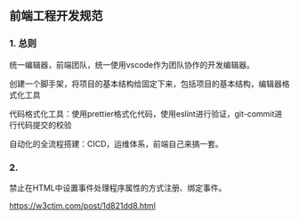 ## 前端工程开发规范

### 1. 总则

统一编辑器，前端团队，统一使用vscode作为团队协作的开发编辑器。

创建一个脚手架，将项目的基本结构给固定下来，包括项目的基本结构，编辑器格式化工具

代码格式化工具：使用prettier格式化代码，使用eslint进行验证，git-commit进行代码提交的校验

自动化的全流程搭建：CICD，运维体系，前端自己来搞一套。

### 2. 

禁止在HTML中设置事件处理程序属性的方式注册、绑定事件。

https://w3ctim.com/post/1d821dd8.html